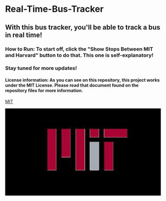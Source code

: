 # Real-Time-Bus-Tracker
## With this bus tracker, you'll be able to track a bus in real time!

### How to Run: To start off, click the "Show Stops Between MIT and Harvard" button to do that. This one is self-explanatory!
### Stay tuned for more updates!
#### License information: As you can see on this repository, this project works under the MIT License. Please read that document found on the repository files for more information.
[MIT](https://choosealicense.com/licenses/mit/)


<img src= MIT_Bus_Tracker.jpg>
